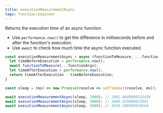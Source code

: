 ```yaml
---
title: executionMeasurementAsync
tags: function,beginner
---
```


Returns the execution time of an async function.

- Use `performance.now()` to get the difference in milliseconds before and after the function's execution.
- Use `await` to check how much time the async function executed. 

```js
const executionMeasurementAsync = async (functionToMeasure, ...functionArgs) => {
  let timeBeforeExecution = performance.now();
  await functionToMeasure(...functionArgs);
  let timeAfterExecution = performance.now();
  return timeAfterExecution - timeBeforeExecution;
}
```

```js
const sleep = (ms) => new Promise(resolve => setTimeout(resolve, ms));

await executionMeasurementAsync(sleep, 1000); // 1001.9600000232458
await executionMeasurementAsync(sleep, 3000); // 3009.635000023991
await executionMeasurementAsync(sleep, 5000); // 5010.509999934584
```
